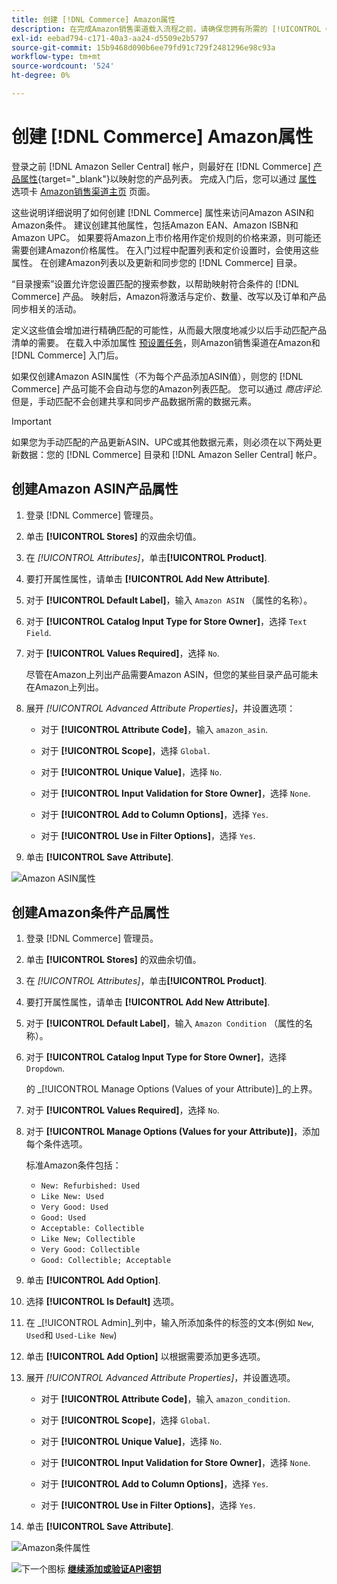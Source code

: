 ```yaml
---
title: 创建 [!DNL Commerce] Amazon属性
description: 在完成Amazon销售渠道载入流程之前，请确保您拥有所需的 [!UICONTROL Commerce] 产品属性。
exl-id: eebad794-c171-40a3-aa24-d5509e2b5797
source-git-commit: 15b9468d090b6ee79fd91c729f2481296e98c93a
workflow-type: tm+mt
source-wordcount: '524'
ht-degree: 0%

---
```


# 创建 [!DNL Commerce] Amazon属性

登录之前 [!DNL Amazon Seller Central] 帐户，则最好在 [!DNL Commerce] [产品属性](https://docs.magento.com/user-guide/stores/attributes-product.html){target=&quot;_blank&quot;}以映射您的产品列表。 完成入门后，您可以通过 [属性](./managing-attributes.md) 选项卡 [Amazon销售渠道主页](./amazon-sales-channel-home.md) 页面。

这些说明详细说明了如何创建 [!DNL Commerce] 属性来访问Amazon ASIN和Amazon条件。 建议创建其他属性，包括Amazon EAN、Amazon ISBN和Amazon UPC。 如果要将Amazon上市价格用作定价规则的价格来源，则可能还需要创建Amazon价格属性。 在入门过程中配置列表和定价设置时，会使用这些属性。 在创建Amazon列表以及更新和同步您的 [!DNL Commerce] 目录。

“目录搜索”设置允许您设置匹配的搜索参数，以帮助映射符合条件的 [!DNL Commerce] 产品。 映射后，Amazon将激活与定价、数量、改写以及订单和产品同步相关的活动。

定义这些值会增加进行精确匹配的可能性，从而最大限度地减少以后手动匹配产品清单的需要。 在载入中添加属性 [预设置任务](./amazon-pre-setup-tasks.md)，则Amazon销售渠道在Amazon和 [!DNL Commerce] 入门后。

如果仅创建Amazon ASIN属性（不为每个产品添加ASIN值），则您的 [!DNL Commerce] 产品可能不会自动与您的Amazon列表匹配。 您可以通过 _商店评论_. 但是，手动匹配不会创建共享和同步产品数据所需的数据元素。

>[!IMPORTANT]
>
>如果您为手动匹配的产品更新ASIN、UPC或其他数据元素，则必须在以下两处更新数据：您的 [!DNL Commerce] 目录和 [!DNL Amazon Seller Central] 帐户。

## 创建Amazon ASIN产品属性

1. 登录 [!DNL Commerce] 管理员。

1. 单击 **[!UICONTROL Stores]** 的双曲余切值。

1. 在 _[!UICONTROL Attributes]_，单击&#x200B;**[!UICONTROL Product]**.

1. 要打开属性属性，请单击 **[!UICONTROL Add New Attribute]**.

1. 对于 **[!UICONTROL Default Label]**，输入 `Amazon ASIN` （属性的名称）。

1. 对于 **[!UICONTROL Catalog Input Type for Store Owner]**，选择 `Text Field`.

1. 对于 **[!UICONTROL Values Required]**，选择 `No`.

   尽管在Amazon上列出产品需要Amazon ASIN，但您的某些目录产品可能未在Amazon上列出。

1. 展开 _[!UICONTROL Advanced Attribute Properties]_，并设置选项：

   - 对于 **[!UICONTROL Attribute Code]**，输入 `amazon_asin`.

   - 对于 **[!UICONTROL Scope]**，选择 `Global`.

   - 对于 **[!UICONTROL Unique Value]**，选择 `No`.

   - 对于 **[!UICONTROL Input Validation for Store Owner]**，选择 `None`.

   - 对于 **[!UICONTROL Add to Column Options]**，选择 `Yes`.

   - 对于 **[!UICONTROL Use in Filter Options]**，选择 `Yes`.

1. 单击 **[!UICONTROL Save Attribute]**.

![Amazon ASIN属性](assets/creating-asin-attribute.png)

## 创建Amazon条件产品属性

1. 登录 [!DNL Commerce] 管理员。

1. 单击 **[!UICONTROL Stores]** 的双曲余切值。

1. 在 _[!UICONTROL Attributes]_，单击&#x200B;**[!UICONTROL Product]**.

1. 要打开属性属性，请单击 **[!UICONTROL Add New Attribute]**.

1. 对于 **[!UICONTROL Default Label]**，输入 `Amazon Condition` （属性的名称）。

1. 对于 **[!UICONTROL Catalog Input Type for Store Owner]**，选择 `Dropdown`.

   的 _[!UICONTROL Manage Options (Values of your Attribute)]_的上界。

1. 对于 **[!UICONTROL Values Required]**，选择 `No`.

1. 对于 **[!UICONTROL Manage Options (Values for your Attribute)]**，添加每个条件选项。

   标准Amazon条件包括：

   - `New: Refurbished: Used`
   - `Like New: Used`
   - `Very Good: Used`
   - `Good: Used`
   - `Acceptable: Collectible`
   - `Like New; Collectible`
   - `Very Good: Collectible`
   - `Good: Collectible; Acceptable`

1. 单击 **[!UICONTROL Add Option]**.

1. 选择 **[!UICONTROL Is Default]** 选项。

1. 在 _[!UICONTROL Admin]_列中，输入所添加条件的标签的文本(例如 `New`, `Used`和 `Used-Like New`)

1. 单击 **[!UICONTROL Add Option]** 以根据需要添加更多选项。

1. 展开 _[!UICONTROL Advanced Attribute Properties]_，并设置选项。

   - 对于 **[!UICONTROL Attribute Code]**，输入 `amazon_condition`.

   - 对于 **[!UICONTROL Scope]**，选择 `Global`.

   - 对于 **[!UICONTROL Unique Value]**，选择 `No`.

   - 对于 **[!UICONTROL Input Validation for Store Owner]**，选择 `None`.

   - 对于 **[!UICONTROL Add to Column Options]**，选择 `Yes`.

   - 对于 **[!UICONTROL Use in Filter Options]**，选择 `Yes`.

1. 单击 **[!UICONTROL Save Attribute]**.

![Amazon条件属性](assets/creating-amazon-condition-attribute.png)

![下一个图标](assets/btn-next.png) [**继续添加或验证API密钥**](./amazon-verify-api-key.md)
